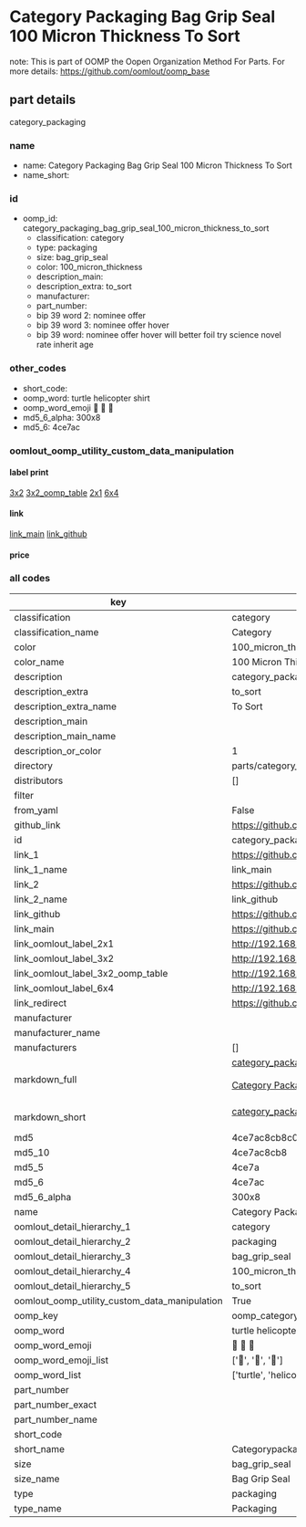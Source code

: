 # Category Packaging Bag Grip Seal 100 Micron Thickness To Sort  

note: This is part of OOMP the Oopen Organization Method For Parts. For more details: https://github.com/oomlout/oomp_base

##  part details
  



category_packaging



### name
* name: Category Packaging Bag Grip Seal 100 Micron Thickness To Sort
* name_short: 
### id
* oomp_id: category_packaging_bag_grip_seal_100_micron_thickness_to_sort
  * classification: category
  * type: packaging
  * size: bag_grip_seal
  * color: 100_micron_thickness
  * description_main: 
  * description_extra: to_sort
  * manufacturer: 
  * part_number: 
  * bip 39 word 2: nominee offer
  * bip 39 word 3: nominee offer hover
  * bip 39 word: nominee offer hover will better foil try science novel rate inherit age

### other_codes
* short_code: 
* oomp_word: turtle helicopter shirt
* oomp_word_emoji :turtle: :helicopter: :shirt:
* md5_6_alpha: 300x8
* md5_6: 4ce7ac






### oomlout_oomp_utility_custom_data_manipulation
#### label print
[3x2](http://192.168.1.245:1112/?label=oomp%20300x8)
[3x2_oomp_table](http://192.168.1.108:1112/?label=oomp%20300x8)
[2x1](http://192.168.1.242:1112/?label=oomp%20300x8)
[6x4](http://192.168.1.55:1112/?label=oomp%20300x8)    

#### link

[link_main](https://github.com/oomlout/oomlout_oomp_version_1_messy/tree/main/parts/category_packaging_bag_grip_seal_100_micron_thickness_to_sort) [link_github](https://github.com/oomlout/oomlout_oomp_version_1_messy/tree/main/parts/category_packaging_bag_grip_seal_100_micron_thickness_to_sort)                             

#### price







### all codes 
| key | value |  
| --- | --- |  
| classification | category |  
| classification_name | Category |  
| color | 100_micron_thickness |  
| color_name | 100 Micron Thickness |  
| description | category_packaging |  
| description_extra | to_sort |  
| description_extra_name | To Sort |  
| description_main |  |  
| description_main_name |  |  
| description_or_color | 1  |  
| directory | parts/category_packaging_bag_grip_seal_100_micron_thickness_to_sort |  
| distributors | [] |  
| filter |  |  
| from_yaml | False |  
| github_link | https://github.com/oomlout/oomlout_oomp_part_src/tree/main/parts/category_packaging_bag_grip_seal_100_micron_thickness_to_sort |  
| id | category_packaging_bag_grip_seal_100_micron_thickness_to_sort |  
| link_1 | https://github.com/oomlout/oomlout_oomp_version_1_messy/tree/main/parts/category_packaging_bag_grip_seal_100_micron_thickness_to_sort |  
| link_1_name | link_main |  
| link_2 | https://github.com/oomlout/oomlout_oomp_version_1_messy/tree/main/parts/category_packaging_bag_grip_seal_100_micron_thickness_to_sort |  
| link_2_name | link_github |  
| link_github | https://github.com/oomlout/oomlout_oomp_version_1_messy/tree/main/parts/category_packaging_bag_grip_seal_100_micron_thickness_to_sort |  
| link_main | https://github.com/oomlout/oomlout_oomp_version_1_messy/tree/main/parts/category_packaging_bag_grip_seal_100_micron_thickness_to_sort |  
| link_oomlout_label_2x1 | http://192.168.1.242:1112/?label=oomp%20300x8 |  
| link_oomlout_label_3x2 | http://192.168.1.245:1112/?label=oomp%20300x8 |  
| link_oomlout_label_3x2_oomp_table | http://192.168.1.108:1112/?label=oomp%20300x8 |  
| link_oomlout_label_6x4 | http://192.168.1.55:1112/?label=oomp%20300x8 |  
| link_redirect | https://github.com/oomlout/oomlout_oomp_version_1_messy/tree/main/parts/category_packaging_bag_grip_seal_100_micron_thickness_to_sort |  
| manufacturer |  |  
| manufacturer_name |  |  
| manufacturers | [] |  
| markdown_full | [category_packaging_bag_grip_seal_100_micron_thickness_to_sort](none)<br>[](none)<br>[Category Packaging Bag Grip Seal 100 Micron Thickness To Sort](none)<br><br> |  
| markdown_short | [category_packaging_bag_grip_seal_100_micron_thickness_to_sort](none)<br><br> |  
| md5 | 4ce7ac8cb8c0fd3d698acfb2dce65caf |  
| md5_10 | 4ce7ac8cb8 |  
| md5_5 | 4ce7a |  
| md5_6 | 4ce7ac |  
| md5_6_alpha | 300x8 |  
| name | Category Packaging Bag Grip Seal 100 Micron Thickness To Sort |  
| oomlout_detail_hierarchy_1 | category |  
| oomlout_detail_hierarchy_2 | packaging |  
| oomlout_detail_hierarchy_3 | bag_grip_seal |  
| oomlout_detail_hierarchy_4 | 100_micron_thickness |  
| oomlout_detail_hierarchy_5 | to_sort |  
| oomlout_oomp_utility_custom_data_manipulation | True |  
| oomp_key | oomp_category_packaging_bag_grip_seal_100_micron_thickness_to_sort |  
| oomp_word | turtle helicopter shirt |  
| oomp_word_emoji | :turtle: :helicopter: :shirt: |  
| oomp_word_emoji_list | [':turtle:', ':helicopter:', ':shirt:'] |  
| oomp_word_list | ['turtle', 'helicopter', 'shirt'] |  
| part_number |  |  
| part_number_exact |  |  
| part_number_name |  |  
| short_code |  |  
| short_name | Categorypackaging |  
| size | bag_grip_seal |  
| size_name | Bag Grip Seal |  
| type | packaging |  
| type_name | Packaging |  
